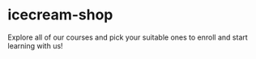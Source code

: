 # icecream-shop
Explore all of our courses and pick your suitable ones to enroll and start learning with us!
